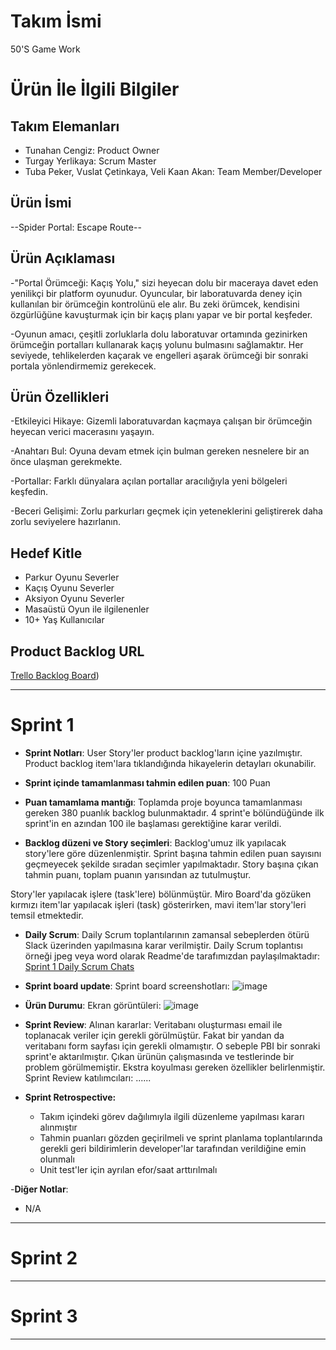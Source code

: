 # **Takım İsmi**

50'S Game Work

# Ürün İle İlgili Bilgiler

## Takım Elemanları

- Tunahan Cengiz: Product Owner
- Turgay Yerlikaya: Scrum Master
- Tuba Peker, Vuslat Çetinkaya, Veli Kaan Akan: Team Member/Developer

## Ürün İsmi

--Spider Portal: Escape Route--

## Ürün Açıklaması

-"Portal Örümceği: Kaçış Yolu," sizi heyecan dolu bir maceraya davet eden yenilikçi bir platform oyunudur. Oyuncular, bir laboratuvarda deney için kullanılan bir örümceğin kontrolünü ele alır. Bu zeki örümcek, kendisini özgürlüğüne kavuşturmak için bir kaçış planı yapar ve bir portal keşfeder.

-Oyunun amacı, çeşitli zorluklarla dolu laboratuvar ortamında gezinirken örümceğin portalları kullanarak kaçış yolunu bulmasını sağlamaktır. Her seviyede, tehlikelerden kaçarak ve engelleri aşarak örümceği bir sonraki portala yönlendirmemiz gerekecek.

## Ürün Özellikleri

-Etkileyici Hikaye: Gizemli laboratuvardan kaçmaya çalışan bir örümceğin heyecan verici macerasını yaşayın.

-Anahtarı Bul: Oyuna devam etmek için bulman gereken nesnelere bir an önce ulaşman gerekmekte.

-Portallar: Farklı dünyalara açılan portallar aracılığıyla yeni bölgeleri keşfedin.

-Beceri Gelişimi: Zorlu parkurları geçmek için yeteneklerini geliştirerek daha zorlu seviyelere hazırlanın.

## Hedef Kitle

- Parkur Oyunu Severler
- Kaçış Oyunu Severler
- Aksiyon Oyunu Severler
- Masaüstü Oyun ile ilgilenenler
- 10+ Yaş Kullanıcılar

## Product Backlog URL

[Trello Backlog Board](https://trello.com/b/518yycw7/50s-game-work))

---

# Sprint 1

- **Sprint Notları**: User Story'ler product backlog'ların içine yazılmıştır. Product backlog item'lara tıklandığında hikayelerin detayları okunabilir.

- **Sprint içinde tamamlanması tahmin edilen puan**: 100 Puan

- **Puan tamamlama mantığı**: Toplamda proje boyunca tamamlanması gereken 380 puanlık backlog bulunmaktadır. 4 sprint'e bölündüğünde ilk sprint'in en azından 100 ile başlaması gerektiğine karar verildi.

- **Backlog düzeni ve Story seçimleri**: Backlog'umuz ilk yapılacak story'lere göre düzenlenmiştir. Sprint başına tahmin edilen puan sayısını geçmeyecek şekilde sıradan seçimler yapılmaktadır. Story başına çıkan tahmin puanı, toplam puanın yarısından az tutulmuştur. 

Story'ler yapılacak işlere (task'lere) bölünmüştür. Miro Board'da gözüken kırmızı item'lar yapılacak işleri (task) gösterirken, mavi item'lar story'leri temsil etmektedir.

- **Daily Scrum**: Daily Scrum toplantılarının zamansal sebeplerden ötürü Slack üzerinden yapılmasına karar verilmiştir. Daily Scrum toplantısı örneği jpeg veya word olarak Readme'de tarafımızdan paylaşılmaktadır: [Sprint 1 Daily Scrum Chats](https://github.com/OyunveUygulamaAkademisi/BootcampScrumTemplate/blob/main/ProjectManagement/Sprint1Documents/DailyScrumMeetingNotesSprint1.docx?raw=true)

- **Sprint board update**: Sprint board screenshotları: 
![image](https://github.com/tunadeveloper/Bootcamp-50-GameProject/assets/153125470/338b5bcf-5a02-428f-a632-b728e8b3b76a)


- **Ürün Durumu**: Ekran görüntüleri:
![image](https://github.com/tunadeveloper/Bootcamp-50-GameProject/assets/153125470/2aaa580d-96b7-4919-a8fb-d3fd7e3a3da2)


- **Sprint Review**: 
Alınan kararlar: Veritabanı oluşturması email ile toplanacak veriler için gerekli görülmüştür. Fakat bir yandan da veritabanı form sayfası için gerekli olmamıştır. O sebeple PBI bir sonraki sprint'e aktarılmıştır. Çıkan ürünün çalışmasında ve testlerinde bir problem görülmemiştir. Ekstra koyulması gereken özellikler belirlenmiştir. Sprint Review katılımcıları: ......

- **Sprint Retrospective:**
  - Takım içindeki görev dağılımıyla ilgili düzenleme yapılması kararı alınmıştır
  - Tahmin puanları gözden geçirilmeli ve sprint planlama toplantılarında gerekli geri bildirimlerin developer'lar tarafından verildiğine emin olunmalı
  - Unit test'ler için ayrılan efor/saat arttırılmalı 

-**Diğer Notlar**:
- N/A

---

# Sprint 2


---

# Sprint 3

---
